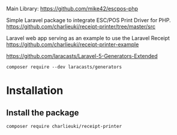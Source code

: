 Main Library:
https://github.com/mike42/escpos-php


Simple Laravel package to integrate ESC/POS Print Driver for PHP.
https://github.com/charlieuki/receipt-printer/tree/master/src

Laravel web app serving as an example to use the Laravel Receipt
https://github.com/charlieuki/receipt-printer-example


https://github.com/laracasts/Laravel-5-Generators-Extended

```
composer require --dev laracasts/generators
```


# Installation

## Install the package

```bash
composer require charlieuki/receipt-printer
```
